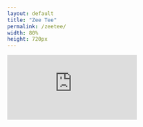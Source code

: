 ```yaml
---
layout: default
title: "Zee Tee"
permalink: /zeetee/
width: 80%
height: 720px
---
```

<iframe src="https://copilotstudio.preview.microsoft.com/environments/f8bb5508-d2c7-e748-a166-a51620367b02/bots/crcee_zeeTee/webchat?__version__=2" frameborder="0" style="width: {{ page.width }}; height: {{ page.height }};"></iframe>